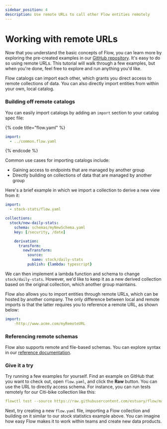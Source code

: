 ```yaml
---
sidebar_position: 4
description: Use remote URLs to call other Flow entities remotely
---
```


# Working with remote URLs

Now that you understand the basic concepts of Flow, you can learn more by exploring the pre-created examples in our [GitHub repository](https://github.com/estuary/flow/tree/master/examples).  It's easy to do so using remote URLs. This tutorial will walk through a few examples, but when you're done, feel free to explore and run anything you'd like.

Flow catalogs can import each other, which grants you direct access to remote collections of data. You can also directly import entities from within your own, local catalog.

### Building off remote catalogs

You can easily import catalogs by adding an `import` section to your catalog spec file:

{% code title="flow.yaml" %}
```yaml
import:
  - ../common.flow.yaml
```
{% endcode %}

Common use cases for importing catalogs include:

* Gaining access to endpoints that are managed by another group&#x20;
* Directly building on collections of data that are managed by another group

Here's a brief example in which we import a collection to derive a new view from it:

```yaml
import:
  - stock-stats/flow.yaml

collections:
  stock/new-daily-stats:
    schema: schemas/myNewSchema.yaml
    key: [/security, /date]

    derivation:
      transform:
        newTransform:
          source:
            name: stock/daily-stats
          publish: {lambda: typescript}
```

We can then implement a lambda function and schema to change `stock/daily-stats`. However, we'd like to keep it as a new derived collection based on the original collection, which another group maintains.

Flow also allows you to import entities through remote URLs, which can be hosted by another company. The only difference between local and remote imports is that the latter requires you to reference a remote URL, as shown below:

```yaml
import:
    -http://www.acme.com/myRemoteURL
```

### Referencing remote schemas

Flow also supports remote and file-based schemas. You can explore syntax in our [reference documentation](../../reference/catalog-reference/schemas-and-data-reductions.md).

### Give it a try

Try running a few examples for yourself. Find an example on GitHub that you want to check out, open `flow.yaml`,  and click the **Raw** button. You can use the URL to directly access schema. For instance, you can run tests remotely for our Citi-bike collection like this:

```yaml
flowctl test --source https://raw.githubusercontent.com/estuary/flow/master/examples/citi-bike/flow.yaml
```

Next, try creating a new `flow.yaml` file, importing a Flow collection and building on it similar to our stock statistics example above. You can imagine how easy Flow makes it to work within teams and create new data products.
